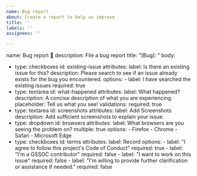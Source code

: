 ```yaml
---
name: Bug report
about: Create a report to help us improve
title: ''
labels: ''
assignees: ''

---
```


name: Bug report 🐞
description: File a bug report
title: "[Bug]: "
body:
  - type: checkboxes
    id: existing-issue
    attributes:
      label: Is there an existing issue for this?
      description: Please search to see if an issue already exists for the bug you encountered.
      options:
        - label: I have searched the existing issues
          required: true
  - type: textarea
    id: what-happened
    attributes:
      label: What happened?
      description: A concise description of what you are experiencing.
      placeholder: Tell us what you see!
    validations:
      required: true
  - type: textarea
    id: screenshots
    attributes:
      label: Add Screenshots
      description: Add sufficient screenshots to explain your issue.
  - type: dropdown
    id: browsers
    attributes:
      label: What browsers are you seeing the problem on?
      multiple: true
      options:
        - Firefox
        - Chrome
        - Safari
        - Microsoft Edge
  - type: checkboxes
    id: terms
    attributes:
      label: Record
      options:
        - label: "I agree to follow this project's Code of Conduct"
          required: true
        - label: "I'm a GSSOC contributor"
          required: false
        - label: "I want to work on this issue"
          required: false
        - label: "I'm willing to provide further clarification or assistance if needed."
          required: false
